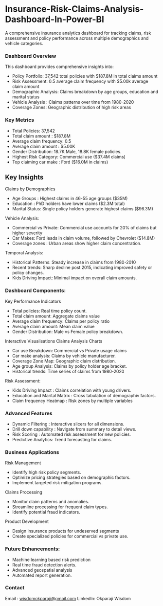# Insurance-Risk-Claims-Analysis-Dashboard-In-Power-BI
A comprehensive insurance analytics dashboard for tracking claims, risk assessment and policy performance across multiple demographics and vehicle categories.

### Dashboard Overview
This dashboard provides comprehensive insights into:
- Policy Portfolio: 37,542 total policies with $187.8M in total claims amount
- Risk Assessment: 0.5 average claim frequency with $5.00k average claim amount
- Demographic Analysis: Claims breakdown by age groups, education and marital status
- Vehicle Analysis : Claims patterns over time from 1980-2020
- Coverage Zones: Geographic distribution of high risk areas

### Key Metrics
- Total Policies: 37,542
- Total claim amount : $187.8M
- Average claim frequency: 0.5
- Average claim amount : $5.00K
- Gender Distribution: 18.7K Male, 18.8K female policies.
- Highest Risk Category: Commercial use ($37.4M claims)
- Top claiming car make : Ford ($16.0M in claims)

## Key Insights
Claims by Demographics
- Age Groups : Highest claims in 46-55 age groups ($35M)
- Education : PhD holders have lower claims ($2.3M total)
- Marital Status: Single policy holders generate highest claims ($96.3M)

Vehicle Analysis:
- Commercial vs Private: Commercial use accounts for 20% of claims but higher severity
- Car Makes: Ford leads in claim volume, followed by Chevrolet ($14.8M)
- Coverage zones : Urban areas show higher claim concentration.

Temporal Analysis:
- Historical Patterns: Steady increase in claims from 1980-2010
- Recent trends: Sharp decline post 2015, indicating improved safety or policy changes.
- Kids Driving Impact: Minimal impact on overall claim amounts.

### Dashboard Components:
Key Performance Indicators
- Total policies: Real time policy count.
- Total claim amount: Aggregate claims value
- Average claim frequency: Claims per policy ratio
- Average claim amount: Mean claim value
- Gender Distribution: Male vs Female policy breakdown.

Interactive Visualisations
Claims Analysis Charts
- Car use Breakdown: Commercial vs Private usage claims
- Car make analysis: Claims by vehicle manufacturer.
- Coverage Zone Map: Geographic claim distribution.
- Age group Analysis: Claims by policy holder age bracket.
- Historical trends: Time series of claims from 1980-2020

Risk Assessment:
- Kids Driving Impact : Claims correlation with young drivers.
- Education and Marital Matrix : Cross tabulation of demographiv factors.
- Claim frequency Heatmap : Risk zones by multiple variables

### Advanced Features
- Dynamic Filtering : Interactive slicers for all dimensions.
- Drill down capability : Navigate from summary to detail views.
- Risk Scoring : Automated risk assessment for new policies.
- Predictive Analytics: Trend forecasting for claims.

### Business Applications
Risk Management
- Identify high risk policy segments.
- Optimize pricing strategies based on demographic factors.
- Implement targeted risk mitigation programs.

Claims Processing
- Monitor claim patterns and anomalies.
- Streamline processing for frequent claim types.
- Identify potential fraud indicators.

Product Development
- Design insurance products for undeserved segments
- Create specialized policies for commercial vs private use.

### Future Enhancements:
- Machine learning based risk prediction
- Real time fraud detection alerts.
- Advanced geospatial analysis
- Automated report generation.

### Contact 
Email : wisdomokparaji@gmail.com
LinkedIn: Okparaji Wisdom

